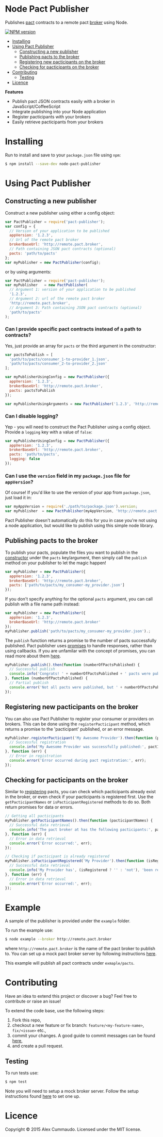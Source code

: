 # Node Pact Publisher
Publishes [pact](https://github.com/bethesque/pact-specification) contracts to a remote pact [broker](https://github.com/bethesque/pact_broker) using Node.

[![NPM version](https://badge.fury.io/js/node-pact-publisher.svg)](http://badge.fury.io/js/node-pact-publisher)

- [Installing](#installing)
- [Using Pact Publisher](#using-pact-publisher)
  - [Constructing a new publisher](#constructing-a-new-publisher)
  - [Publishing pacts to the broker](#publishing-pacts-to-the-broker)
  - [Registering new pacticipants on the broker](#registering-new-pacticipants-on-the-broker)
  - [Checking for pacticipants on the broker](#checking-for-pacticipants-on-the-broker)
- [Contributing](#contributing)
  - [Testing](#testing)
- [Licence](#licence)

**Features**

- Publish pact JSON contracts easily with a broker in JavaScript/CoffeeScript
- Integrate publishing into your Node application
- Register pacticipants with your brokers
- Easily retrieve pacticipants from your brokers

# Installing

Run to install and save to your `package.json` file using `npm`:

```bash
$ npm install --save-dev node-pact-publisher
```

# Using Pact Publisher

## Constructing a new publisher

Construct a new publisher using either a config object:

```javascript
var PactPublisher = require('pact-publisher');
var config = {
  // Version of your application to be published
  appVersion: '1.2.3',
  // Url of the remote pact broker
  brokerBaseUrl: 'http://remote.pact.broker',
  // Path containing JSON pact contracts (optional)
  pacts: 'path/to/pacts'
};
var myPublisher = new PactPublisher(config);
```

or by using arguments:

```javascript
var PactPublisher = require('pact-publisher');
var myPublisher   = new PactPublisher(
  // Argument 1: version of your application to be published
  '1.2.3',
  // Argument 2: url of the remote pact broker
  'http://remote.pact.broker',
  // Argument 3: Path containing JSON pact contracts (optional)
  'path/to/pacts'
);
```

### Can I provide specific pact contracts instead of a path to contracts?

Yes, just provide an array for `pacts` or the third argument in the constructor:

```javascript
var pactsToPublish = [
  'path/to/pacts/consumer_1-to-provider_1.json',
  'path/to/pacts/consumer_2-to-provider_2.json'
];

var myPublisherUsingConfig = new PactPublisher({
  appVersion: '1.2.3',
  brokerBaseUrl: 'http://remote.pact.broker',
  pacts: pactsToPublish
});

var myPublisherUsingArguments = new PactPublisher('1.2.3', 'http://remote.pact.broker', pactsToPublish);
```

### Can I disable logging?

Yep - you will need to construct the Pact Publisher using a config object. Provide a `logging` key with a value of `false`:

```javascript
var myPublisherUsingConfig = new PactPublisher({
  appVersion: '1.2.3',
  brokerBaseUrl: 'http://remote.pact.broker',
  pacts: 'path/to/pacts',
  logging: false
});
```

### Can I use the `version` field in my `package.json` file for `appVersion`?

Of course! If you'd like to use the version of your app from `package.json`, just load it in:

```javascript
var myAppVersion = require('./path/to/package.json').version;
var myPublisher  = new PactPublisher(myAppVersion, 'http://remote.pact.broker');
```

Pact Publisher doesn't automatically do this for you in case you're not using a node application, but would like to publish using this simple node library.

## Publishing pacts to the broker

To publish your pacts, populate the files you want to publish in the [constructor](#constructing-a-new-publisher) under the `pacts` key/argument, then simply call the `publish` method on your publisher to let the magic happen!

```javascript
var myPublisher = new PactPublisher({
  appVersion: '1.2.3',
  brokerBaseUrl: 'http://remote.pact.broker',
  pacts: ['path/to/pacts/my_consumer-my_provider.json']
});
```

If you don't specify anything for the optional `pacts` argument, you can call publish with a file name path instead:

```javascript
var myPublisher = new PactPublisher({
  appVersion: '1.2.3',
  brokerBaseUrl: 'http://remote.pact.broker'
});
myPublisher.publish('path/to/pacts/my_consumer-my_provider.json').;
```

The `publish` function returns a promise to the number of pacts successfully published. Pact publisher uses [promises](https://www.npmjs.com/package/q) to handle responses, rather than using callbacks. If you are unfamilar with the concept of promises, you can read more about them [here](https://gist.github.com/wavded/2a6c433598bb8a1746cf#promises-in-the-abstract).

```javascript
myPublisher.publish().then(function (numberOfPactsPublished) {
  // Successful publish
  console.info('Congrats! ' + numberOfPactsPublished + ' pacts were published!');
}, function (numberOfPactsPublished) {
  // Partial publish
  console.error('Not all pacts were published, but ' + numberOfPactsPublished + ' were');
});
```

## Registering new pacticipants on the broker

You can also use Pact Publisher to register your consumer or providers on brokers. This can be done using the `registerPacticipant` method, which returns a promise to the 'pacticipant' published, or an error message.

```javascript
myPublisher.registerPacticipant('My Awesome Provider').then(function (pactInfo) {
  // Successful registration
  console.info('My Awesome Provider was successfully published:', pactInfo);
}, function (err) {
  // Error in registration
  console.error('Error occurred during pact registration:', err);
});
```

## Checking for pacticipants on the broker

Similar to [registering](#registering-new-pacticipants-on-the-broker) pacts, you can check which pacticipants already exist in the broker, or even check if your pacticipants is registered first. Use the `getPacticipantNames` or `isPacticipantRegistered` methods to do so. Both return promises for data or errors.

```javascript
// Getting all pacticipants
myPublisher.getPacticipantNames().then(function (pacticipantNames) {
  // Successful data retrieval
  console.info('The pact broker at has the following pacticipants:', pactInfo);
}, function (err) {
  // Error in data retrieval
  console.error('Error occurred:', err);
});

// Checking if pacticipant is already registered
myPublisher.isPacticipantRegistered('My Provider').then(function (isRegistered) {
  // Successful data retrieval
  console.info('My Provider has', (isRegistered ? '' : 'not'), 'been registered');
}, function (err) {
  // Error in data retrieval
  console.error('Error occurred:', err);
});
```

# Example

A sample of the publisher is provided under the `example` folder.

To run the example use:

```bash
$ node example --broker http://remote.pact.broker
```

where `http://remote.pact.broker` is the name of the pact broker to publish to. You can set up a mock pact broker server by following instructions [here](https://github.com/bethesque/pact_broker#to-have-a-play-around-on-your-local-machine).

This example will publish all pact contracts under `exmaple/pacts`.

# Contributing

Have an idea to extend this project or discover a bug? Feel free to contribute or raise an issue!

To extend the code base, use the following steps:

1. Fork this repo,
2. checkout a new feature or fix branch: `feature/<my-feature-name>`, `fix/<issue>` etc.,
3. commit your changes. A good guide to commit messages can be found [here](http://chris.beams.io/posts/git-commit/),
4. and create a pull request.

## Testing

To run tests use:

```bash
$ npm test
```

Note you will need to setup a mock broker server. Follow the setup instructions found [here](https://github.com/bethesque/pact_broker#to-have-a-play-around-on-your-local-machine) to set one up.

# Licence

Copyright &copy; 2015 Alex Cummaudo. Licensed under the MIT license.

